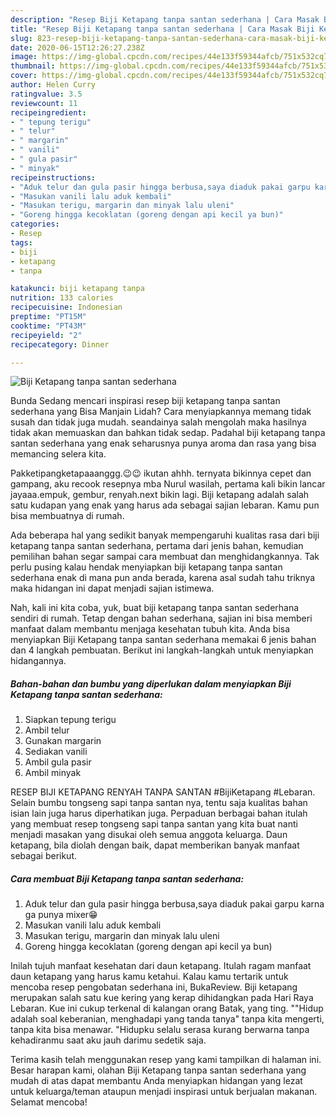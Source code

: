 ```yaml
---
description: "Resep Biji Ketapang tanpa santan sederhana | Cara Masak Biji Ketapang tanpa santan sederhana Yang Lezat Sekali"
title: "Resep Biji Ketapang tanpa santan sederhana | Cara Masak Biji Ketapang tanpa santan sederhana Yang Lezat Sekali"
slug: 823-resep-biji-ketapang-tanpa-santan-sederhana-cara-masak-biji-ketapang-tanpa-santan-sederhana-yang-lezat-sekali
date: 2020-06-15T12:26:27.238Z
image: https://img-global.cpcdn.com/recipes/44e133f59344afcb/751x532cq70/biji-ketapang-tanpa-santan-sederhana-foto-resep-utama.jpg
thumbnail: https://img-global.cpcdn.com/recipes/44e133f59344afcb/751x532cq70/biji-ketapang-tanpa-santan-sederhana-foto-resep-utama.jpg
cover: https://img-global.cpcdn.com/recipes/44e133f59344afcb/751x532cq70/biji-ketapang-tanpa-santan-sederhana-foto-resep-utama.jpg
author: Helen Curry
ratingvalue: 3.5
reviewcount: 11
recipeingredient:
- " tepung terigu"
- " telur"
- " margarin"
- " vanili"
- " gula pasir"
- " minyak"
recipeinstructions:
- "Aduk telur dan gula pasir hingga berbusa,saya diaduk pakai garpu karna ga punya mixer😁"
- "Masukan vanili lalu aduk kembali"
- "Masukan terigu, margarin dan minyak lalu uleni"
- "Goreng hingga kecoklatan (goreng dengan api kecil ya bun)"
categories:
- Resep
tags:
- biji
- ketapang
- tanpa

katakunci: biji ketapang tanpa 
nutrition: 133 calories
recipecuisine: Indonesian
preptime: "PT15M"
cooktime: "PT43M"
recipeyield: "2"
recipecategory: Dinner

---
```



![Biji Ketapang tanpa santan sederhana](https://img-global.cpcdn.com/recipes/44e133f59344afcb/751x532cq70/biji-ketapang-tanpa-santan-sederhana-foto-resep-utama.jpg)

Bunda Sedang mencari inspirasi resep biji ketapang tanpa santan sederhana yang Bisa Manjain Lidah? Cara menyiapkannya memang tidak susah dan tidak juga mudah. seandainya salah mengolah maka hasilnya tidak akan memuaskan dan bahkan tidak sedap. Padahal biji ketapang tanpa santan sederhana yang enak seharusnya punya aroma dan rasa yang bisa memancing selera kita.

Pakketipangketapaaanggg.😉😉 ikutan ahhh. ternyata bikinnya cepet dan gampang, aku recook resepnya mba Nurul wasilah, pertama kali bikin lancar jayaaa.empuk, gembur, renyah.next bikin lagi. Biji ketapang adalah salah satu kudapan yang enak yang harus ada sebagai sajian lebaran. Kamu pun bisa membuatnya di rumah.

Ada beberapa hal yang sedikit banyak mempengaruhi kualitas rasa dari biji ketapang tanpa santan sederhana, pertama dari jenis bahan, kemudian pemilihan bahan segar sampai cara membuat dan menghidangkannya. Tak perlu pusing kalau hendak menyiapkan biji ketapang tanpa santan sederhana enak di mana pun anda berada, karena asal sudah tahu triknya maka hidangan ini dapat menjadi sajian istimewa.


Nah, kali ini kita coba, yuk, buat biji ketapang tanpa santan sederhana sendiri di rumah. Tetap dengan bahan sederhana, sajian ini bisa memberi manfaat dalam membantu menjaga kesehatan tubuh kita. Anda bisa menyiapkan Biji Ketapang tanpa santan sederhana memakai 6 jenis bahan dan 4 langkah pembuatan. Berikut ini langkah-langkah untuk menyiapkan hidangannya.

<!--inarticleads1-->

##### Bahan-bahan dan bumbu yang diperlukan dalam menyiapkan Biji Ketapang tanpa santan sederhana:

1. Siapkan  tepung terigu
1. Ambil  telur
1. Gunakan  margarin
1. Sediakan  vanili
1. Ambil  gula pasir
1. Ambil  minyak


RESEP BIJI KETAPANG RENYAH TANPA SANTAN #BijiKetapang #Lebaran. Selain bumbu tongseng sapi tanpa santan nya, tentu saja kualitas bahan isian lain juga harus diperhatikan juga. Perpaduan berbagai bahan itulah yang membuat resep tongseng sapi tanpa santan yang kita buat nanti menjadi masakan yang disukai oleh semua anggota keluarga. Daun ketapang, bila diolah dengan baik, dapat memberikan banyak manfaat sebagai berikut. 

<!--inarticleads2-->

##### Cara membuat Biji Ketapang tanpa santan sederhana:

1. Aduk telur dan gula pasir hingga berbusa,saya diaduk pakai garpu karna ga punya mixer😁
1. Masukan vanili lalu aduk kembali
1. Masukan terigu, margarin dan minyak lalu uleni
1. Goreng hingga kecoklatan (goreng dengan api kecil ya bun)


Inilah tujuh manfaat kesehatan dari daun ketapang. Itulah ragam manfaat daun ketapang yang harus kamu ketahui. Kalau kamu tertarik untuk mencoba resep pengobatan sederhana ini, BukaReview. Biji ketapang merupakan salah satu kue kering yang kerap dihidangkan pada Hari Raya Lebaran. Kue ini cukup terkenal di kalangan orang Batak, yang ting. &#34;&#34;Hidup adalah soal keberanian, menghadapi yang tanda tanya&#34; tanpa kita mengerti, tanpa kita bisa menawar. &#34;Hidupku selalu serasa kurang berwarna tanpa kehadiranmu saat aku jauh darimu sedetik saja. 

Terima kasih telah menggunakan resep yang kami tampilkan di halaman ini. Besar harapan kami, olahan Biji Ketapang tanpa santan sederhana yang mudah di atas dapat membantu Anda menyiapkan hidangan yang lezat untuk keluarga/teman ataupun menjadi inspirasi untuk berjualan makanan. Selamat mencoba!
